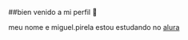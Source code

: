 ##bien venido a mi perfil 👋

meu nome e miguel.pirela
estou estudando no [alura](https://www.alura.com.br)
